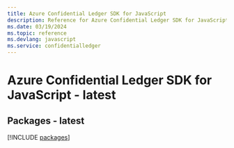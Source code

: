 ```yaml
---
title: Azure Confidential Ledger SDK for JavaScript
description: Reference for Azure Confidential Ledger SDK for JavaScript
ms.date: 03/19/2024
ms.topic: reference
ms.devlang: javascript
ms.service: confidentialledger
---
```

# Azure Confidential Ledger SDK for JavaScript - latest
## Packages - latest
[!INCLUDE [packages](confidential-ledger-index.md)]